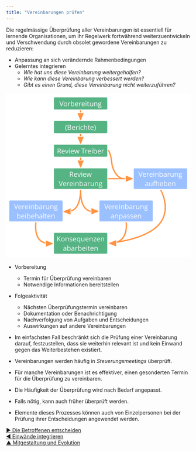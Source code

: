 ```yaml
---
title: "Vereinbarungen prüfen"
---
```



Die regelmässige Überprüfung aller Vereinbarungen ist essentiell für lernende Organisationen, um ihr Regelwerk fortwährend weiterzuentwickeln und Verschwendung durch obsolet gewordene Vereinbarungen zu reduzieren:

- Anpassung an sich verändernde Rahmenbedingungen
- Gelerntes integrieren 
    - *Wie hat uns diese Vereinbarung weitergeholfen?*
    - *Wie kann diese Vereinbarung verbessert werden?*
    - *Gibt es einen Grund, diese Vereinbarung nicht weiterzuführen?*



![left,fit](img/agreements/evaluate-agreements.png)

- Vorbereitung
    
    - Termin für Überprüfung vereinbaren
    - Notwendige Informationen bereitstellen

- Folgeaktivität
    
    - Nächsten Überprüfungstermin vereinbaren
    - Dokumentation oder Benachrichtigung
    - Nachverfolgung von Aufgaben und Entscheidungen
    - Auswirkungen auf andere Vereinbarungen



- Im einfachsten Fall beschränkt sich die Prüfung einer Vereinbarung darauf, festzustellen, dass sie weiterhin relevant ist und kein Einwand gegen das Weiterbestehen existiert. 
- Vereinbarungen werden häufig in *Steuerungsmeetings* überprüft. 
- Für manche Vereinbarungen ist es effektiver, einen gesonderten Termin für die Überprüfung zu vereinbaren. 
- Die Häufigkeit der Überprüfung wird nach Bedarf angepasst.
- Falls nötig, kann auch früher überprüft werden.
- Elemente dieses Prozesses können auch von Einzelpersonen bei der Prüfung ihrer Entscheidungen angewendet werden.

[&#9654; Die Betroffenen entscheiden](those-affected-decide.html)<br/>[&#9664; Einwände integrieren](resolve-objections.html)<br/>[&#9650; Mitgestaltung und Evolution](co-creation-and-evolution.html)

